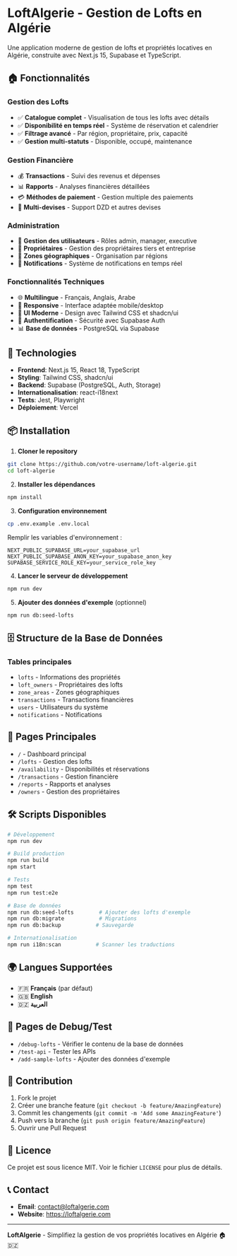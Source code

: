 # LoftAlgerie - Gestion de Lofts en Algérie

Une application moderne de gestion de lofts et propriétés locatives en Algérie, construite avec Next.js 15, Supabase et TypeScript.

## 🏠 Fonctionnalités

### Gestion des Lofts
- ✅ **Catalogue complet** - Visualisation de tous les lofts avec détails
- ✅ **Disponibilité en temps réel** - Système de réservation et calendrier
- ✅ **Filtrage avancé** - Par région, propriétaire, prix, capacité
- ✅ **Gestion multi-statuts** - Disponible, occupé, maintenance

### Gestion Financière
- 💰 **Transactions** - Suivi des revenus et dépenses
- 📊 **Rapports** - Analyses financières détaillées
- 💳 **Méthodes de paiement** - Gestion multiple des paiements
- 💱 **Multi-devises** - Support DZD et autres devises

### Administration
- 👥 **Gestion des utilisateurs** - Rôles admin, manager, executive
- 🏢 **Propriétaires** - Gestion des propriétaires tiers et entreprise
- 📍 **Zones géographiques** - Organisation par régions
- 🔔 **Notifications** - Système de notifications en temps réel

### Fonctionnalités Techniques
- 🌐 **Multilingue** - Français, Anglais, Arabe
- 📱 **Responsive** - Interface adaptée mobile/desktop
- 🎨 **UI Moderne** - Design avec Tailwind CSS et shadcn/ui
- 🔐 **Authentification** - Sécurité avec Supabase Auth
- 📊 **Base de données** - PostgreSQL via Supabase

## 🚀 Technologies

- **Frontend**: Next.js 15, React 18, TypeScript
- **Styling**: Tailwind CSS, shadcn/ui
- **Backend**: Supabase (PostgreSQL, Auth, Storage)
- **Internationalisation**: react-i18next
- **Tests**: Jest, Playwright
- **Déploiement**: Vercel

## 📦 Installation

1. **Cloner le repository**
```bash
git clone https://github.com/votre-username/loft-algerie.git
cd loft-algerie
```

2. **Installer les dépendances**
```bash
npm install
```

3. **Configuration environnement**
```bash
cp .env.example .env.local
```

Remplir les variables d'environnement :
```env
NEXT_PUBLIC_SUPABASE_URL=your_supabase_url
NEXT_PUBLIC_SUPABASE_ANON_KEY=your_supabase_anon_key
SUPABASE_SERVICE_ROLE_KEY=your_service_role_key
```

4. **Lancer le serveur de développement**
```bash
npm run dev
```

5. **Ajouter des données d'exemple** (optionnel)
```bash
npm run db:seed-lofts
```

## 🗄️ Structure de la Base de Données

### Tables principales
- `lofts` - Informations des propriétés
- `loft_owners` - Propriétaires des lofts
- `zone_areas` - Zones géographiques
- `transactions` - Transactions financières
- `users` - Utilisateurs du système
- `notifications` - Notifications

## 🎯 Pages Principales

- `/` - Dashboard principal
- `/lofts` - Gestion des lofts
- `/availability` - Disponibilités et réservations
- `/transactions` - Gestion financière
- `/reports` - Rapports et analyses
- `/owners` - Gestion des propriétaires

## 🛠️ Scripts Disponibles

```bash
# Développement
npm run dev

# Build production
npm run build
npm start

# Tests
npm test
npm run test:e2e

# Base de données
npm run db:seed-lofts        # Ajouter des lofts d'exemple
npm run db:migrate           # Migrations
npm run db:backup           # Sauvegarde

# Internationalisation
npm run i18n:scan           # Scanner les traductions
```

## 🌍 Langues Supportées

- 🇫🇷 **Français** (par défaut)
- 🇬🇧 **English**
- 🇩🇿 **العربية**

## 📱 Pages de Debug/Test

- `/debug-lofts` - Vérifier le contenu de la base de données
- `/test-api` - Tester les APIs
- `/add-sample-lofts` - Ajouter des données d'exemple

## 🤝 Contribution

1. Fork le projet
2. Créer une branche feature (`git checkout -b feature/AmazingFeature`)
3. Commit les changements (`git commit -m 'Add some AmazingFeature'`)
4. Push vers la branche (`git push origin feature/AmazingFeature`)
5. Ouvrir une Pull Request

## 📄 Licence

Ce projet est sous licence MIT. Voir le fichier `LICENSE` pour plus de détails.

## 📞 Contact

- **Email**: contact@loftalgerie.com
- **Website**: https://loftalgerie.com

---

**LoftAlgerie** - Simplifiez la gestion de vos propriétés locatives en Algérie 🏠🇩🇿